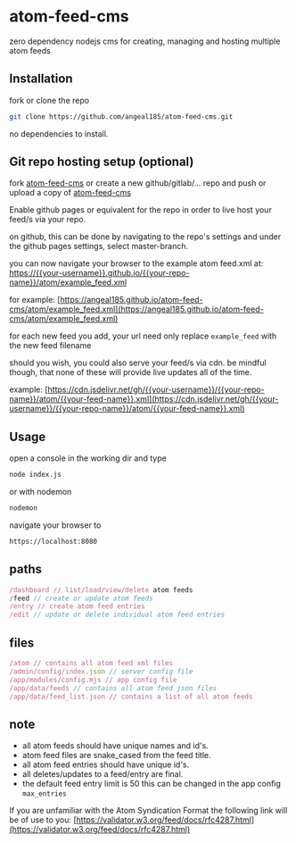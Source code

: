 # atom-feed-cms
zero dependency nodejs cms for creating, managing and hosting multiple atom feeds

## Installation

fork or clone the repo

```bash
git clone https://github.com/angeal185/atom-feed-cms.git
```
no dependencies to install.

## Git repo hosting setup (optional)

fork [atom-feed-cms](https://github.com/angeal185/atom-feed-cms) or create a new github/gitlab/... repo  and push or upload a copy of [atom-feed-cms](https://github.com/angeal185/atom-feed-cms)

Enable github pages or equivalent  for the repo in order to live host your feed/s via your repo.

on github, this can be done by navigating to the repo's settings and under the github pages settings, select master-branch.

you can now navigate your browser to the example atom feed.xml at:
[https://{{your-username}}.github.io/{{your-repo-name}}/atom/example_feed.xml](https://angeal185.github.io/atom-feed-cms/atom/example_feed.xml)

for example: [https://angeal185.github.io/atom-feed-cms/atom/example_feed.xml](https://angeal185.github.io/atom-feed-cms/atom/example_feed.xml)

for each new feed you add, your url need only replace `example_feed` with the new feed filename

should you wish, you could also serve your feed/s via cdn. be mindful though, that none of these will provide live updates all of the time.

example:
[https://cdn.jsdelivr.net/gh/{{your-username}}/{{your-repo-name}}/atom/{{your-feed-name}}.xml](https://cdn.jsdelivr.net/gh/{{your-username}}/{{your-repo-name}}/atom/{{your-feed-name}}.xml)

## Usage

open a console in the working dir and type
```bash
node index.js
```
or with nodemon

```bash
nodemon
```
navigate your browser to

```bash
https://localhost:8080
```

## paths
```js
/dashboard // list/load/view/delete atom feeds
/feed // create or update atom feeds
/entry // create atom feed entries
/edit // update or delete individual atom feed entries
```

## files
```js
/atom // contains all atom feed xml files
/admin/config/index.json // server config file
/app/modules/config.mjs // app config file
/app/data/feeds // contains all atom feed json files
/app/data/feed_list.json // contains a list of all atom feeds
```
## note
* all atom feeds should have unique names and id's.
* atom feed files are snake_cased from the feed title.
* all atom feed entries should have unique id's.
* all deletes/updates to a feed/entry are final.
* the default feed entry limit is 50 this can be changed in the app config `max_entries`


If you are unfamiliar with the Atom Syndication Format the following link will be of use to you:
[https://validator.w3.org/feed/docs/rfc4287.html](https://validator.w3.org/feed/docs/rfc4287.html)
